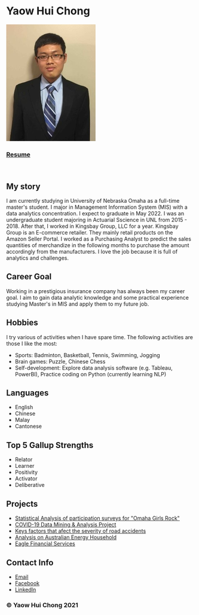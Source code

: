 <body>
<h1>Yaow Hui Chong</h1>
<img src="Activity 2/image.png" alt="Yaow Hui Chong" class="img">

<h3><a href="Activity 2/Resume-act-newest.pdf">Resume</a></h3>
	
<br>
	
<h2>My story</h2>
<p>I am currently studying in University of Nebraska Omaha as a full-time master's student. I major in Management Information System (MIS) with a data analytics concentration. I expect to graduate in May 2022. I was an undergraduate student majoring in Actuarial Sscience in UNL from 2015 - 2018. After that, I worked in Kingsbay Group, LLC for a year. Kingsbay Group is an E-commerce retailer. They mainly retail products on the Amazon Seller Portal. I worked as a Purchasing Analyst to predict the sales quantities of merchandize in the following months to purchase the amount accordingly from the manufacturers. I love the job because it is full of analytics and challenges. </p>

<h2>Career Goal</h2>
<p>Working in a prestigious insurance company has always been my career goal. I aim to gain data analytic knowledge and some practical experience studying Master's in MIS and apply them to my future job.</p>

<h2>Hobbies</h2>
<p>I try various of activities when I have spare time. The following activities are those I like the most: </p>
	<ul class="Unorder">
		<li>Sports: Badminton, Basketball, Tennis, Swimming, Jogging</li>
		<li>Brain games: Puzzle, Chinese Chess</li>
		<li>Self-development: Explore data analysis software (e.g. Tableau, PowerBI), Practice coding on Python (currently learning NLP)</li>
	</ul>

<h2>Languages</h2>
	<ul class ="Unorder">
		<li> English </li>
		<li> Chinese </li>
		<li> Malay </li>
		<li> Cantonese </li>
	</ul>
<h2>Top 5 Gallup Strengths</h2>
	<ul class ="Unorder">
		<li> Relator </li>
		<li> Learner </li>
		<li> Positivity </li>
		<li> Activator </li>
		<li> Deliberative </li>
	</ul>

<h2>Projects</h2>
	<ul class ="Unorder">
		<li><a href="Activity 2/ISQA 8156 Group project.pdf">Statistical Analysis of participation surveys for "Omaha Girls Rock"</a></li>
		<li><a href="Activity 2/ISQA 8700 Group Project.pdf">COVID-19 Data Mining & Analysis Project</a></li>
		<li><a href="Activity 2/ISQA8750 Individual Research.pdf">Keys factors that afect the severity of road accidents</a></li>
		<li><a href="Activity 2/sampleEnergyDoc.pdf">Analysis on Australian Energy Household</a></li>
		<li><a href="https://ychong4.pythonanywhere.com/">Eagle Financial Services</a></li>
	</ul>	
	
<h2>Contact Info</h2>
	<ul>
		<li><a href="mailto:ychong@unomaha.com">Email</a></li>
              	<li><a href="https://www.facebook.com/chong.terry.31">Facebook</a></li>
                <li><a href="https://www.linkedin.com/in/yaow-hui-chong/">LinkedIn</a></li>	
	</ul>
<h3>&copy; Yaow Hui Chong 2021 </h3>
</body>
